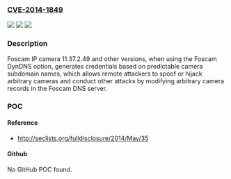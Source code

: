 ### [CVE-2014-1849](https://cve.mitre.org/cgi-bin/cvename.cgi?name=CVE-2014-1849)
![](https://img.shields.io/static/v1?label=Product&message=n%2Fa&color=blue)
![](https://img.shields.io/static/v1?label=Version&message=n%2Fa&color=blue)
![](https://img.shields.io/static/v1?label=Vulnerability&message=n%2Fa&color=brighgreen)

### Description

Foscam IP camera 11.37.2.49 and other versions, when using the Foscam DynDNS option, generates credentials based on predictable camera subdomain names, which allows remote attackers to spoof or hijack arbitrary cameras and conduct other attacks by modifying arbitrary camera records in the Foscam DNS server.

### POC

#### Reference
- http://seclists.org/fulldisclosure/2014/May/35

#### Github
No GitHub POC found.

